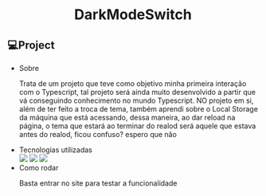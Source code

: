 <h1 align="center"> DarkModeSwitch </h1>

## 💻Project
- Sobre
  <p>
    Trata de um projeto que teve como objetivo minha primeira interação com o Typescript, tal projeto será ainda muito desenvolvido a partir que vá conseguindo conhecimento no mundo Typescript. NO projeto em si, além de ter feito a troca de tema, também aprendi sobre o Local Storage da máquina que está acessando, dessa maneira, ao dar reload na página, o tema que estará ao terminar do realod será aquele que estava antes do realod, ficou confuso? espero que não
  </p>
- Tecnologias utilizadas
  <div>
    <img src="https://img.shields.io/badge/TypeScript-0D1117?style=for-the-badge&logo=typescript&logoColor=1572B6" />
    <img src="https://img.shields.io/badge/Node.js-0D1117?style=for-the-badge&logo=node.js&logoColor=#adff2f" />
    <img src="https://img.shields.io/badge/react-0D1117.svg?style=for-the-badge&logo=react&logoColor=%2361DAFB"/>
  </div>
- Como rodar
  <p> Basta entrar no site para testar a funcionalidade </p>

